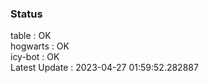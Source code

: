 ### Status


table : OK  
hogwarts : OK  
icy-bot : OK  
Latest Update : 2023-04-27 01:59:52.282887
